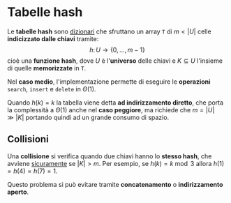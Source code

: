 # Tabelle hash

Le **tabelle hash** sono [dizionari](../01/README.md) che sfruttano un array `T` di $m < |U|$ celle **indicizzato dalle chiavi** tramite:
$$
h\colon U \to \{0, ..., m-1\}
$$
cioè una **funzione hash**, dove $U$ è l'**universo** delle chiavi e $K \subseteq U$ l'insieme di quelle **memorizzate** in `T`.

Nel **caso medio**, l'implementazione permette di eseguire le **operazioni** `search`, `insert` e `delete` in $\Theta(1)$.

Quando $h(k) = k$ la tabella viene detta **ad indirizzamento diretto**, che porta la complessità a $\Theta(1)$ anche nel **caso peggiore**, ma richiede che $m = |U| \gg |K|$ portando quindi ad un grande consumo di spazio.

## Collisioni

Una **collisione** si verifica quando due chiavi hanno lo **stesso hash**, che avviene [sicuramente](https://it.wikipedia.org/wiki/Principio_dei_cassetti) se $|K| > m$.
Per esempio, se $h(k) = k \bmod 3$ allora $h(1) = h(4) = h(7) = 1$.

Questo problema si può evitare tramite **concatenamento** o **indirizzamento aperto**.
